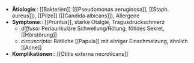 ---
---
- **Ätiologie**:: [[Bakterien]] ([[Pseudomonas aeruginosa]], [[Staph. aureus]]), [[Pilze]] ([[Candida albicans]]), Allergene
- **Symptome**:: [[Pruritus]], starke Otalgie, Tragusdruckschmerz
	- *diffusa:* Periaurikuläre Schwellung/Rötung, fötides Sekret, [[Hörstörung]]
	- *circuscripta:* Rötliche [[Papula]] mit eitriger Einschmelzung, ähnlich [[Acne]]
- **Komplikationen**:: [[Otitis externa necroticans]]